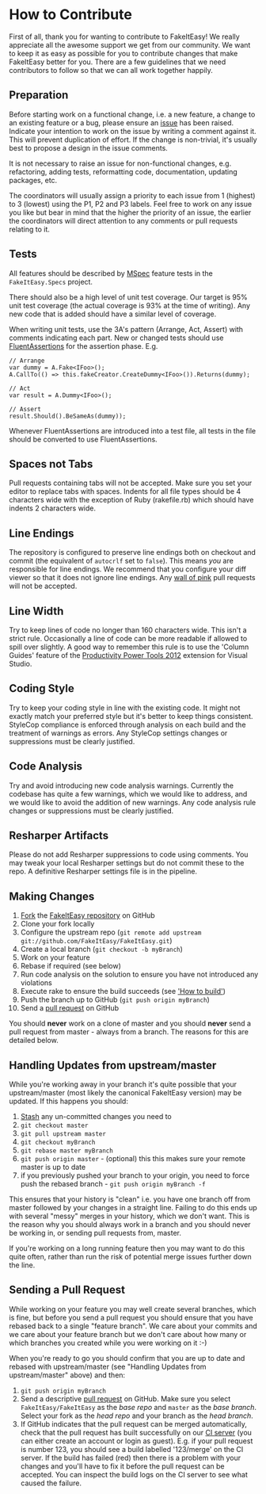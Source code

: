 # How to Contribute

First of all, thank you for wanting to contribute to FakeItEasy! We really appreciate all the awesome support we get from our community. We want to keep it as easy as possible for you to contribute changes that make FakeItEasy better for you. There are a few guidelines that we need contributors to follow so that we can all work together happily.

## Preparation

Before starting work on a functional change, i.e. a new feature, a change to an existing feature or a bug, please ensure an [issue](https://github.com/FakeItEasy/FakeItEasy/issues) has been raised. Indicate your intention to work on the issue by writing a comment against it. This will prevent duplication of effort. If the change is non-trivial, it's usually best to propose a design in the issue comments.

It is not necessary to raise an issue for non-functional changes, e.g. refactoring, adding tests, reformatting code, documentation, updating packages, etc.

The coordinators will usually assign a priority to each issue from 1 (highest) to 3 (lowest) using the P1, P2 and P3 labels. Feel free to work on any issue you like but bear in mind that the higher the priority of an issue, the earlier the coordinators will direct attention to any comments or pull requests relating to it.

## Tests

All features should be described by [MSpec](https://github.com/machine/machine.specifications) feature tests in the `FakeItEasy.Specs` project.

There should also be a high level of unit test coverage. Our target is 95% unit test coverage (the actual coverage is 93% at the time of writing). Any new code that is added should have a similar level of coverage.

When writing unit tests, use the 3A's pattern (Arrange, Act, Assert) with comments indicating each part.
New or changed tests should use [FluentAssertions](https://github.com/dennisdoomen/fluentassertions) for the assertion phase.
E.g.

    // Arrange
    var dummy = A.Fake<IFoo>();
    A.CallTo(() => this.fakeCreator.CreateDummy<IFoo>()).Returns(dummy);

    // Act
    var result = A.Dummy<IFoo>();

    // Assert
    result.Should().BeSameAs(dummy));

Whenever FluentAssertions are introduced into a test file, all tests in the file should be converted to use FluentAssertions.

## Spaces not Tabs

Pull requests containing tabs will not be accepted. Make sure you set your editor to replace tabs with spaces. Indents for all file types should be 4 characters wide with the exception of Ruby (rakefile.rb) which should have indents 2 characters wide.

## Line Endings

The repository is configured to preserve line endings both on checkout and commit (the equivalent of `autocrlf` set to `false`). This means *you* are responsible for line endings. We recommend that you configure your diff viewer so that it does not ignore line endings. Any [wall of pink](http://www.hanselman.com/blog/YoureJustAnotherCarriageReturnLineFeedInTheWall.aspx) pull requests will not be accepted.

## Line Width

Try to keep lines of code no longer than 160 characters wide. This isn't a strict rule. Occasionally a line of code can be more readable if allowed to spill over slightly. A good way to remember this rule is to use the 'Column Guides' feature of the [Productivity Power Tools 2012](http://visualstudiogallery.msdn.microsoft.com/3a96a4dc-ba9c-4589-92c5-640e07332afd) extension for Visual Studio.

## Coding Style

Try to keep your coding style in line with the existing code. It might not exactly match your preferred style but it's better to keep things consistent. StyleCop compliance is enforced through analysis on each build and the treatment of warnings as errors. Any StyleCop settings changes or suppressions must be clearly justified.

## Code Analysis

Try and avoid introducing new code analysis warnings. Currently the codebase has quite a few warnings, which we would like to address, and we would like to avoid the addition of new warnings. Any code analysis rule changes or suppressions must be clearly justified.

## Resharper Artifacts

Please do not add Resharper suppressions to code using comments. You may tweak your local Resharper settings but do not commit these to the repo. A definitive Resharper settings file is in the pipeline.

## Making Changes

1. [Fork](http://help.github.com/forking/) the  [FakeItEasy repository](https://github.com/FakeItEasy/FakeItEasy/) on GitHub
1. Clone your fork locally
1. Configure the upstream repo (`git remote add upstream git://github.com/FakeItEasy/FakeItEasy.git`)
1. Create a local branch (`git checkout -b myBranch`)
1. Work on your feature
1. Rebase if required (see below)
1. Run code analysis on the solution to ensure you have not introduced any violations
1. Execute rake to ensure the build succeeds (see ['How to build'](https://github.com/FakeItEasy/FakeItEasy/blob/master/how_to_build.md "How to build"))  
1. Push the branch up to GitHub (`git push origin myBranch`)
1. Send a [pull request](https://help.github.com/articles/using-pull-requests) on GitHub

You should **never** work on a clone of master and you should **never** send a pull request from master - always from a branch. The reasons for this are detailed below.

## Handling Updates from upstream/master

While you're working away in your branch it's quite possible that your upstream/master (most likely the canonical FakeItEasy version) may be updated. If this happens you should:

1. [Stash](http://progit.org/book/ch6-3.html) any un-committed changes you need to
1. `git checkout master`
1. `git pull upstream master`
1. `git checkout myBranch`
1. `git rebase master myBranch`
1. `git push origin master` - (optional) this this makes sure your remote master is up to date
1. if you previously pushed your branch to your origin, you need to force push the rebased branch - `git push origin myBranch -f` 

This ensures that your history is "clean" i.e. you have one branch off from master followed by your changes in a straight line. Failing to do this ends up with several "messy" merges in your history, which we don't want. This is the reason why you should always work in a branch and you should never be working in, or sending pull requests from, master.

If you're working on a long running feature then you may want to do this quite often, rather than run the risk of potential merge issues further down the line.

## Sending a Pull Request

While working on your feature you may well create several branches, which is fine, but before you send a pull request you should ensure that you have rebased back to a single "feature branch". We care about your commits and we care about your feature branch but we don't care about how many or which branches you created while you were working on it :-)

When you're ready to go you should confirm that you are up to date and rebased with upstream/master (see "Handling Updates from upstream/master" above) and then:

1. `git push origin myBranch`
1. Send a descriptive [pull request](https://help.github.com/articles/using-pull-requests) on GitHub. Make sure you select `FakeItEasy/FakeItEasy` as the *base repo* and `master` as the *base branch*. Select your fork as the *head repo* and your branch as the *head branch*.
1. If GitHub indicates that the pull request can be merged automatically, check that the pull request has built successfully on our [CI server](http://teamcity.codebetter.com/viewType.html?buildTypeId=bt929) (you can either create an account or login as guest). E.g. if your pull request is number 123, you should see a build labelled '123/merge' on the CI server. If the build has failed (red) then there is a problem with your changes and you'll have to fix it before the pull request can be accepted. You can inspect the build logs on the CI server to see what caused the failure.

